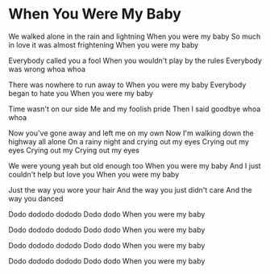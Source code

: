 # When You Were My Baby

We walked alone in the rain and lightning
When you were my baby
So much in love it was almost frightening
When you were my baby

Everybody called you a fool
When you wouldn't play by the rules
Everybody was wrong whoa whoa

There was nowhere to run away to
When you were my baby 
Everybody began to hate you
When you were my baby

Time wasn't on our side
Me and my foolish pride
Then I said goodbye whoa whoa

Now you've gone away and left me on my own
Now I'm walking down the highway all alone
On a rainy night and crying out my eyes
Crying out my eyes
Crying out my
Crying out my eyes

We were young yeah but old enough too
When you were my baby
And I just couldn't help but love you
When you were my baby

Just the way you wore your hair
And the way you just didn't care
And the way you danced

Dodo dododo dododo
Dodo dodo
When you were my baby

Dodo dododo dododo
Dodo dodo
When you were my baby

Dodo dododo dododo
Dodo dodo
When you were my baby

Dodo dododo dododo
Dodo dodo
When you were my baby

